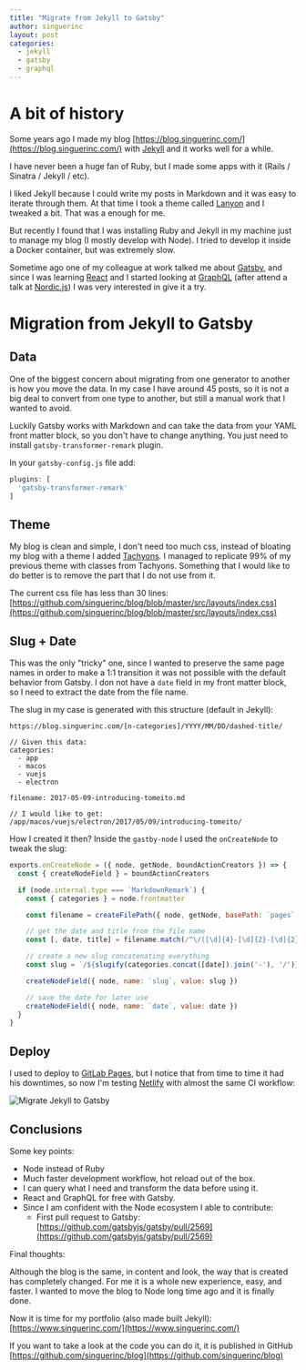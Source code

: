 ```yaml
---
title: "Migrate from Jekyll to Gatsby"
author: singuerinc
layout: post
categories:
  - jekyll
  - gatsby
  - graphql
---
```


# A bit of history

Some years ago I made my blog [https://blog.singuerinc.com/](https://blog.singuerinc.com/) with [Jekyll](https://jekyllrb.com/) and it works well for a while.

I have never been a huge fan of Ruby, but I made some apps with it (Rails / Sinatra / Jekyll / etc).

I liked Jekyll because I could write my posts in Markdown and it was easy to iterate through them. At that time I took a theme called [Lanyon](https://github.com/poole/lanyon) and I tweaked a bit. That was a enough for me.

But recently I found that I was installing Ruby and Jekyll in my machine just to manage my blog (I mostly develop with Node). I tried to develop it inside a Docker container, but was extremely slow.

Sometime ago one of my colleague at work talked me about [Gatsby](https://www.gatsbyjs.org), and since I was learning [React](https://reactjs.org/) and I started looking at [GraphQL](http://graphql.org/) (after attend a talk at [Nordic.js](http://nordicjs.com/)) I was very interested in give it a try.

# Migration from Jekyll to Gatsby

## Data

One of the biggest concern about migrating from one generator to another is how you move the data. In my case I have around 45 posts, so it is not a big deal to convert from one type to another, but still a manual work that I wanted to avoid.

Luckily Gatsby works with Markdown and can take the data from your YAML front matter block, so you don't have to change anything. You just need to install `gatsby-transformer-remark` plugin.

In your `gatsby-config.js` file add:

```js
plugins: [
  'gatsby-transformer-remark'
]
```

## Theme

My blog is clean and simple, I don't need too much css, instead of bloating my blog with a theme I added [Tachyons](http://tachyons.io/). I managed to replicate 99% of my previous theme with classes from Tachyons. Something that I would like to do better is to remove the part that I do not use from it.

The current css file has less than 30 lines: [https://github.com/singuerinc/blog/blob/master/src/layouts/index.css](https://github.com/singuerinc/blog/blob/master/src/layouts/index.css)

## Slug + Date

This was the only "tricky" one, since I wanted to preserve the same page names in order to make a 1:1 transition it was not possible with the default behavior from Gatsby.
I don not have a `date` field in my front matter block, so I need to extract the date from the file name.

The slug in my case is generated with this structure (default in Jekyll):

```
https://blog.singuerinc.com/[n-categories]/YYYY/MM/DD/dashed-title/

// Given this data:
categories:
  - app
  - macos
  - vuejs
  - electron

filename: 2017-05-09-introducing-tomeito.md

// I would like to get:
/app/macos/vuejs/electron/2017/05/09/introducing-tomeito/
```

How I created it then? Inside the `gastby-node` I used the `onCreateNode` to tweak the slug:

```js
exports.onCreateNode = ({ node, getNode, boundActionCreators }) => {
  const { createNodeField } = boundActionCreators

  if (node.internal.type === `MarkdownRemark`) {
    const { categories } = node.frontmatter

    const filename = createFilePath({ node, getNode, basePath: `pages` })

    // get the date and title from the file name
    const [, date, title] = filename.match(/^\/([\d]{4}-[\d]{2}-[\d]{2})-{1}(.+)\/$/)

    // create a new slug concatenating everything
    const slug = `/${slugify(categories.concat([date]).join('-'), '/')}/${title}/`

    createNodeField({ node, name: `slug`, value: slug })

    // save the date for later use
    createNodeField({ node, name: `date`, value: date })
  }
}
```

## Deploy

I used to deploy to [GitLab Pages](https://about.gitlab.com/features/pages/), but I notice that from time to time it had his downtimes, so now I'm testing [Netlify](https://www.netlify.com/) with almost the same CI workflow:

![Migrate Jekyll to Gatsby](/static/images/posts-assets/migrate-jekyll-to-gatsby/diagram-ci.svg)

## Conclusions

Some key points:

- Node instead of Ruby
- Much faster development workflow, hot reload out of the box.
- I can query what I need and transform the data before using it.
- React and GraphQL for free with Gatsby.
- Since I am confident with the Node ecosystem I able to contribute:
  - First pull request to Gatsby: [https://github.com/gatsbyjs/gatsby/pull/2569](https://github.com/gatsbyjs/gatsby/pull/2569)

Final thoughts:

Although the blog is the same, in content and look, the way that is created has completely changed.
For me it is a whole new experience, easy, and faster. I wanted to move the blog to Node long time ago and it is finally done.

Now it is time for my portfolio (also made built Jekyll): [https://www.singuerinc.com/](https://www.singuerinc.com/)

If you want to take a look at the code you can do it, it is published in GitHub [https://github.com/singuerinc/blog](https://github.com/singuerinc/blog)